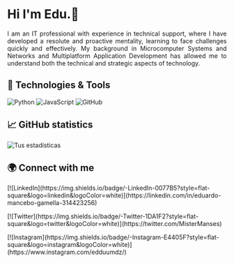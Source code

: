 # Hi I'm Edu.👋
<p align="justify">
I am an IT professional with experience in technical support, where I have developed a resolute and proactive mentality, learning to face challenges quickly and effectively. My background in Microcomputer Systems and Networks and Multiplatform Application Development has allowed me to understand both the technical and strategic aspects of technology.
</p>

## 🚀 Technologies & Tools
![Python](https://img.shields.io/badge/-Python-3776AB?style=flat-square&logo=python&logoColor=white)
![JavaScript](https://img.shields.io/badge/-JavaScript-F7DF1E?style=flat-square&logo=javascript&logoColor=black)
![GitHub](https://img.shields.io/badge/-GitHub-181717?style=flat-square&logo=github)

## 📈 GitHub statistics
![Tus estadísticas](https://github-readme-stats.vercel.app/api?username=Muppeds&show_icons=true&theme=dracula)

## 🌍 Connect with me
<p padding: 10px>[![LinkedIn](https://img.shields.io/badge/-LinkedIn-0077B5?style=flat-square&logo=linkedin&logoColor=white)](https://linkedin.com/in/eduardo-mancebo-gamella-314423256)</p>
<p></p>[![Twitter](https://img.shields.io/badge/-Twitter-1DA1F2?style=flat-square&logo=twitter&logoColor=white)](https://twitter.com/MisterManses)
<p></p>[![Instagram](https://img.shields.io/badge/-Instagram-E4405F?style=flat-square&logo=instagram&logoColor=white)](https://www.instagram.com/edduumdz/)
